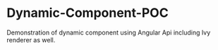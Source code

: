 # Dynamic-Component-POC
Demonstration of dynamic component using Angular Api including Ivy renderer as well.
